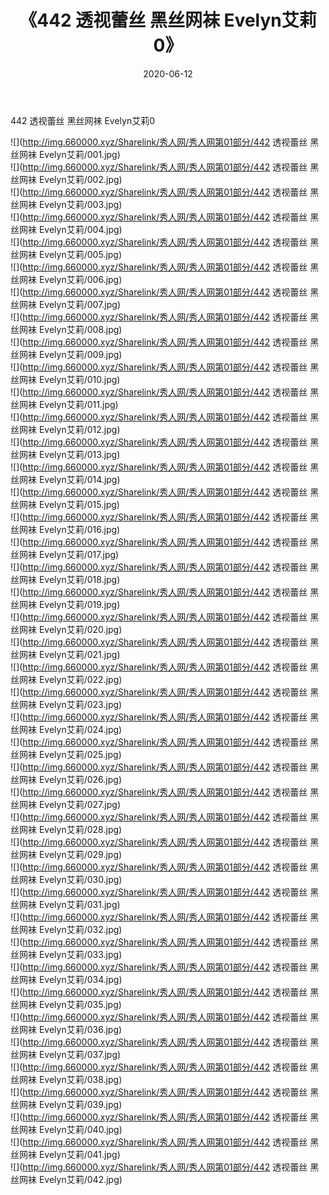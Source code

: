 ﻿---
layout: post
title:  《442 透视蕾丝 黑丝网袜 Evelyn艾莉0》
date:   2020-06-12
img: http://img.660000.xyz/Sharelink/秀人网/秀人网第01部分/442 透视蕾丝 黑丝网袜 Evelyn艾莉0/000.jpg
categories: [美女, 清纯, 唯美]
---

442 透视蕾丝 黑丝网袜 Evelyn艾莉0

  ![](http://img.660000.xyz/Sharelink/秀人网/秀人网第01部分/442 透视蕾丝 黑丝网袜 Evelyn艾莉/001.jpg) <br> ![](http://img.660000.xyz/Sharelink/秀人网/秀人网第01部分/442 透视蕾丝 黑丝网袜 Evelyn艾莉/002.jpg) <br> ![](http://img.660000.xyz/Sharelink/秀人网/秀人网第01部分/442 透视蕾丝 黑丝网袜 Evelyn艾莉/003.jpg) <br> ![](http://img.660000.xyz/Sharelink/秀人网/秀人网第01部分/442 透视蕾丝 黑丝网袜 Evelyn艾莉/004.jpg) <br> ![](http://img.660000.xyz/Sharelink/秀人网/秀人网第01部分/442 透视蕾丝 黑丝网袜 Evelyn艾莉/005.jpg) <br> ![](http://img.660000.xyz/Sharelink/秀人网/秀人网第01部分/442 透视蕾丝 黑丝网袜 Evelyn艾莉/006.jpg) <br> ![](http://img.660000.xyz/Sharelink/秀人网/秀人网第01部分/442 透视蕾丝 黑丝网袜 Evelyn艾莉/007.jpg) <br> ![](http://img.660000.xyz/Sharelink/秀人网/秀人网第01部分/442 透视蕾丝 黑丝网袜 Evelyn艾莉/008.jpg) <br> ![](http://img.660000.xyz/Sharelink/秀人网/秀人网第01部分/442 透视蕾丝 黑丝网袜 Evelyn艾莉/009.jpg) <br> ![](http://img.660000.xyz/Sharelink/秀人网/秀人网第01部分/442 透视蕾丝 黑丝网袜 Evelyn艾莉/010.jpg) <br> ![](http://img.660000.xyz/Sharelink/秀人网/秀人网第01部分/442 透视蕾丝 黑丝网袜 Evelyn艾莉/011.jpg) <br> ![](http://img.660000.xyz/Sharelink/秀人网/秀人网第01部分/442 透视蕾丝 黑丝网袜 Evelyn艾莉/012.jpg) <br> ![](http://img.660000.xyz/Sharelink/秀人网/秀人网第01部分/442 透视蕾丝 黑丝网袜 Evelyn艾莉/013.jpg) <br> ![](http://img.660000.xyz/Sharelink/秀人网/秀人网第01部分/442 透视蕾丝 黑丝网袜 Evelyn艾莉/014.jpg) <br> ![](http://img.660000.xyz/Sharelink/秀人网/秀人网第01部分/442 透视蕾丝 黑丝网袜 Evelyn艾莉/015.jpg) <br> ![](http://img.660000.xyz/Sharelink/秀人网/秀人网第01部分/442 透视蕾丝 黑丝网袜 Evelyn艾莉/016.jpg) <br> ![](http://img.660000.xyz/Sharelink/秀人网/秀人网第01部分/442 透视蕾丝 黑丝网袜 Evelyn艾莉/017.jpg) <br> ![](http://img.660000.xyz/Sharelink/秀人网/秀人网第01部分/442 透视蕾丝 黑丝网袜 Evelyn艾莉/018.jpg) <br> ![](http://img.660000.xyz/Sharelink/秀人网/秀人网第01部分/442 透视蕾丝 黑丝网袜 Evelyn艾莉/019.jpg) <br> ![](http://img.660000.xyz/Sharelink/秀人网/秀人网第01部分/442 透视蕾丝 黑丝网袜 Evelyn艾莉/020.jpg) <br> ![](http://img.660000.xyz/Sharelink/秀人网/秀人网第01部分/442 透视蕾丝 黑丝网袜 Evelyn艾莉/021.jpg) <br> ![](http://img.660000.xyz/Sharelink/秀人网/秀人网第01部分/442 透视蕾丝 黑丝网袜 Evelyn艾莉/022.jpg) <br> ![](http://img.660000.xyz/Sharelink/秀人网/秀人网第01部分/442 透视蕾丝 黑丝网袜 Evelyn艾莉/023.jpg) <br> ![](http://img.660000.xyz/Sharelink/秀人网/秀人网第01部分/442 透视蕾丝 黑丝网袜 Evelyn艾莉/024.jpg) <br> ![](http://img.660000.xyz/Sharelink/秀人网/秀人网第01部分/442 透视蕾丝 黑丝网袜 Evelyn艾莉/025.jpg) <br> ![](http://img.660000.xyz/Sharelink/秀人网/秀人网第01部分/442 透视蕾丝 黑丝网袜 Evelyn艾莉/026.jpg) <br> ![](http://img.660000.xyz/Sharelink/秀人网/秀人网第01部分/442 透视蕾丝 黑丝网袜 Evelyn艾莉/027.jpg) <br> ![](http://img.660000.xyz/Sharelink/秀人网/秀人网第01部分/442 透视蕾丝 黑丝网袜 Evelyn艾莉/028.jpg) <br> ![](http://img.660000.xyz/Sharelink/秀人网/秀人网第01部分/442 透视蕾丝 黑丝网袜 Evelyn艾莉/029.jpg) <br> ![](http://img.660000.xyz/Sharelink/秀人网/秀人网第01部分/442 透视蕾丝 黑丝网袜 Evelyn艾莉/030.jpg) <br> ![](http://img.660000.xyz/Sharelink/秀人网/秀人网第01部分/442 透视蕾丝 黑丝网袜 Evelyn艾莉/031.jpg) <br> ![](http://img.660000.xyz/Sharelink/秀人网/秀人网第01部分/442 透视蕾丝 黑丝网袜 Evelyn艾莉/032.jpg) <br> ![](http://img.660000.xyz/Sharelink/秀人网/秀人网第01部分/442 透视蕾丝 黑丝网袜 Evelyn艾莉/033.jpg) <br> ![](http://img.660000.xyz/Sharelink/秀人网/秀人网第01部分/442 透视蕾丝 黑丝网袜 Evelyn艾莉/034.jpg) <br> ![](http://img.660000.xyz/Sharelink/秀人网/秀人网第01部分/442 透视蕾丝 黑丝网袜 Evelyn艾莉/035.jpg) <br> ![](http://img.660000.xyz/Sharelink/秀人网/秀人网第01部分/442 透视蕾丝 黑丝网袜 Evelyn艾莉/036.jpg) <br> ![](http://img.660000.xyz/Sharelink/秀人网/秀人网第01部分/442 透视蕾丝 黑丝网袜 Evelyn艾莉/037.jpg) <br> ![](http://img.660000.xyz/Sharelink/秀人网/秀人网第01部分/442 透视蕾丝 黑丝网袜 Evelyn艾莉/038.jpg) <br> ![](http://img.660000.xyz/Sharelink/秀人网/秀人网第01部分/442 透视蕾丝 黑丝网袜 Evelyn艾莉/039.jpg) <br> ![](http://img.660000.xyz/Sharelink/秀人网/秀人网第01部分/442 透视蕾丝 黑丝网袜 Evelyn艾莉/040.jpg) <br> ![](http://img.660000.xyz/Sharelink/秀人网/秀人网第01部分/442 透视蕾丝 黑丝网袜 Evelyn艾莉/041.jpg) <br> ![](http://img.660000.xyz/Sharelink/秀人网/秀人网第01部分/442 透视蕾丝 黑丝网袜 Evelyn艾莉/042.jpg) <br>